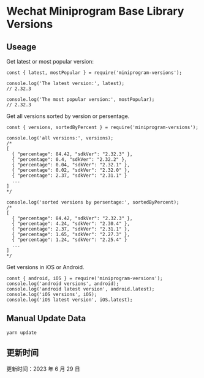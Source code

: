 
# Wechat Miniprogram Base Library Versions

## Useage

Get latest or most popular version:

```;
const { latest, mostPopular } = require('miniprogram-versions');

console.log('The latest version:', latest);
// 2.32.3

console.log('The most popular version:', mostPopular);
// 2.32.3

```

Get all versions sorted by version or persentage.

```
const { versions, sortedByPercent } = require('miniprogram-versions');

console.log('all versions:', versions);
/*
[
  { "percentage": 84.42, "sdkVer": "2.32.3" },
  { "percentage": 0.4, "sdkVer": "2.32.2" },
  { "percentage": 0.04, "sdkVer": "2.32.1" },
  { "percentage": 0.02, "sdkVer": "2.32.0" },
  { "percentage": 2.37, "sdkVer": "2.31.1" }
  ...
]
*/

console.log('sorted versions by persentage:', sortedByPercent);
/*
[
  { "percentage": 84.42, "sdkVer": "2.32.3" },
  { "percentage": 4.24, "sdkVer": "2.30.4" },
  { "percentage": 2.37, "sdkVer": "2.31.1" },
  { "percentage": 1.65, "sdkVer": "2.27.3" },
  { "percentage": 1.24, "sdkVer": "2.25.4" }
  ...
]
*/
```

Get versions in iOS or Android.

```
const { android, iOS } = require('miniprogram-versions');
console.log('android versions', android);
console.log('android latest version', android.latest);
console.log('iOS versions', iOS);
console.log('iOS latest version', iOS.latest);
```

## Manual Update Data

```
yarn update
```

## 更新时间

更新时间：2023 年 6 月 29 日
